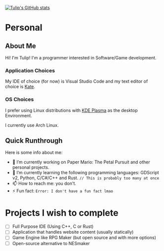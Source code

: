 [![Tulip's GitHub stats](https://github-readme-stats.vercel.app/api?username=tulip-sudo&theme=dracula&show_icons=true)](https://github.com/anuraghazra/github-readme-stats)

# Personal

## About Me

Hi! I'm Tulip! I'm a programmer interested in Software/Game development. <br />

### Application Choices

My IDE of choice (for now) is Visual Studio Code and my text editor of choice is [Kate](https://kate-editor.org/).<br />

### OS Choices

I prefer using Linux distributions with [KDE Plasma](https://kde.org/plasma-desktop/) as the desktop Environment.

I currently use Arch Linux.

## Quick Runthrough

Here is some info about me:

- 🔭 I’m currently working on Paper Mario: The Petal Pursuit and other personal projects.
- 🌱 I’m currently learning the following programming languages: GDScript v2, Python, C/C#/C++ and Rust. `// This is probably too many at once`
- 📫 How to reach me: you don't.
- ⚡ Fun fact: `Error: I don't have a fun fact lmao`

# Projects I wish to complete

- [ ] Full Purpose IDE (Using C++, C or Rust)
- [ ] Application that handles website content (usually statically)
- [ ] Game Engine like RPG Maker (but open source and with more options)
- [ ] Open-source alternative to NESmaker
